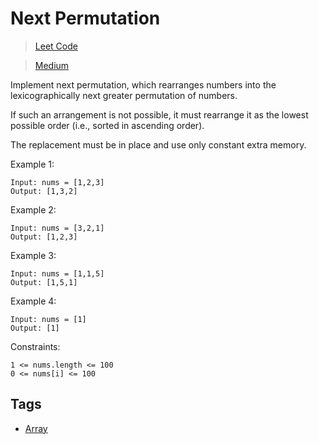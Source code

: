 # Next Permutation

> [Leet Code](https://leetcode.com/problems/next-permutation/)

> [Medium](../.difficulty/Medium.md)

Implement next permutation, which rearranges numbers into the lexicographically next greater permutation of numbers.

If such an arrangement is not possible, it must rearrange it as the lowest possible order (i.e., sorted in ascending order).

The replacement must be in place and use only constant extra memory.

Example 1:

```
Input: nums = [1,2,3]
Output: [1,3,2]
```

Example 2:

```
Input: nums = [3,2,1]
Output: [1,2,3]
```

Example 3:

```
Input: nums = [1,1,5]
Output: [1,5,1]
```

Example 4:

```
Input: nums = [1]
Output: [1]
```

Constraints:

```
1 <= nums.length <= 100
0 <= nums[i] <= 100
```

## Tags

- [Array](../.tags/Array.md)

